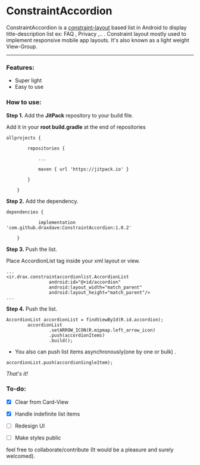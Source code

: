 # ConstraintAccordion 

ConstraintAccordion is a [constraint-layout](https://developer.android.com/training/constraint-layout/) based list in Android to display title-description list ex: FAQ , Privacy ,..  . Constraint layout mostly used to implement responsive mobile app layouts. It's also known as a light weight View-Group. 

***



### Features:
* Super light
* Easy to use



### How to use:

 **Step 1.** Add the **JitPack** repository to your build file.

Add it in your **root build.gradle** at the end of repositories

```
allprojects {

		repositories {

			...

			maven { url 'https://jitpack.io' }

		}

	}
```




**Step 2.** Add the dependency.

```
dependencies {

	        implementation 'com.github.draxdave:ConstraintAccordion:1.0.2'

	}
```




**Step 3.** Push the list.

Place AccordionList tag inside your xml layout or view.
```
...
<ir.drax.constraintaccordionlist.AccordionList
                android:id="@+id/accordion"
                android:layout_width="match_parent"
                android:layout_height="match_parent"/>
...
```



**Step 4.** Push the list.

```
AccordionList accordionList = findViewById(R.id.accordion);
        accordionList
                .setARROW_ICON(R.mipmap.left_arrow_icon)
                .push(accordionItems)
                .build();
```



* You also can push list items asynchronously(one by one or bulk) .

```
accordionList.push(accordionSingleItem);
```

_That's it!_






### To-do:
* [x] Clear from Card-View
* [x] Handle indefinite list items
* [ ] Redesign UI
* [ ] Make styles public





feel free to collaborate/contribute (It would be a pleasure and surely welcomed).




